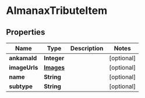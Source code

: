 

# AlmanaxTributeItem


## Properties

| Name | Type | Description | Notes |
|------------ | ------------- | ------------- | -------------|
|**ankamaId** | **Integer** |  |  [optional] |
|**imageUrls** | [**Images**](Images.md) |  |  [optional] |
|**name** | **String** |  |  [optional] |
|**subtype** | **String** |  |  [optional] |



